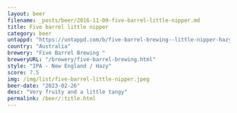 ```yaml
---
layout: beer
filename: _posts/beer/2016-11-09-five-barrel-little-nipper.md
title: Five barrel little nipper
category: beer
untappd: "https://untappd.com/b/five-barrel-brewing--little-nipper-hazy-ipa/4056804"
country: "Australia"
brewery: "Five Barrel Brewing "
breweryURL: "/brewery/five-barrel-brewing.html"
style: "IPA - New England / Hazy"
score: 7.5
img: /img/list/five-barrel-little-nipper.jpeg
beer-date: "2023-02-26"
desc: "Very fruity and a little tangy"
permalink: /beer/:title.html
---
```


